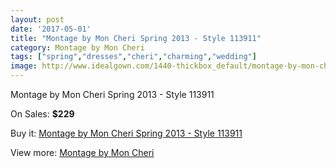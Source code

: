 ```yaml
---
layout: post
date: '2017-05-01'
title: "Montage by Mon Cheri Spring 2013 - Style 113911"
category: Montage by Mon Cheri
tags: ["spring","dresses","cheri","charming","wedding"]
image: http://www.idealgown.com/1440-thickbox_default/montage-by-mon-cheri-spring-2013-style-113911.jpg
---
```

Montage by Mon Cheri Spring 2013 - Style 113911

On Sales: **$229**
<a href="https://www.idealgown.com/en/montage-by-mon-cheri/655-montage-by-mon-cheri-spring-2013-style-113911.html"><amp-img layout="responsive" width="600" height="600" src="//www.idealgown.com/1440-thickbox_default/montage-by-mon-cheri-spring-2013-style-113911.jpg" alt="Montage by Mon Cheri Spring 2013 - Style 113911 0" /></a>
<a href="https://www.idealgown.com/en/montage-by-mon-cheri/655-montage-by-mon-cheri-spring-2013-style-113911.html"><amp-img layout="responsive" width="600" height="600" src="//www.idealgown.com/1441-thickbox_default/montage-by-mon-cheri-spring-2013-style-113911.jpg" alt="Montage by Mon Cheri Spring 2013 - Style 113911 1" /></a>

Buy it: [Montage by Mon Cheri Spring 2013 - Style 113911](https://www.idealgown.com/en/montage-by-mon-cheri/655-montage-by-mon-cheri-spring-2013-style-113911.html "Montage by Mon Cheri Spring 2013 - Style 113911")

View more: [Montage by Mon Cheri](https://www.idealgown.com/en/9-montage-by-mon-cheri "Montage by Mon Cheri")